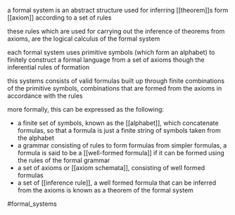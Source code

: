 a formal system is an abstract structure used for inferring [[theorem]]s form [[axiom]] according to a set of rules

these rules which are used for carrying out the inference of theorems from axioms, are the logical calculus of the formal system

each formal system uses primitive symbols (which form an alphabet) to finitely construct a formal language from a set of axioms though the inferential rules of formation

this systems consists of valid formulas built up through finite combinations of the primitive symbols, combinations that are formed from the axioms in accordance with the rules

more formally, this can be expressed as the following:
- a finite set of symbols, known as the [[alphabet]], which concatenate formulas, so that a formula is just a finite string of symbols taken from the alphabet
- a  grammar consisting of rules to form formulas from simpler formulas, a formula is said to be a  [[well-formed formula]] if it can be formed using the rules of the formal grammar
- a set of axioms or [[axiom schemata]], consisting of well formed formulas
- a set of [[inference rule]], a well formed formula that can be inferred from the axioms is known as a theorem of the formal system

#formal_systems